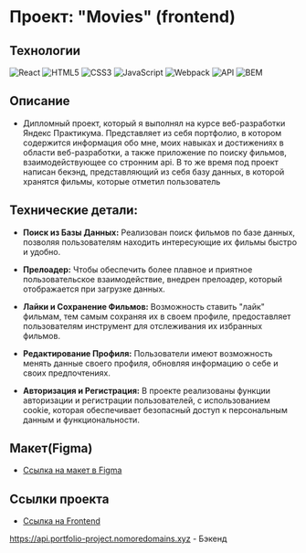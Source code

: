 # Проект: "Movies" (frontend)

## Технологии
![React](https://img.shields.io/badge/-React-61daf8?logo=react&logoColor=black)
![HTML5](https://img.shields.io/badge/-HTML5-e34f26?logo=html5&logoColor=white)
![CSS3](https://img.shields.io/badge/-CSS3-1572b6?logo=css3&logoColor=white)
![JavaScript](https://img.shields.io/badge/-JavaScript-f7df1e?logo=javaScript&logoColor=black)
![Webpack](https://img.shields.io/badge/-Webpack-99d6f8?logo=webpack&logoColor=black)
![API](https://img.shields.io/badge/-api-yellow)
![BEM](https://img.shields.io/badge/-BEM-yellowgreen)

## Описание

* Дипломный проект, который я выполнял на курсе веб-разработки Яндекс Практикума. Представляет из себя портфолио, в котором содержится информация обо мне, моих навыках и достижениях в области веб-разработки, а также приложение по поиску фильмов,
 взаимодействующее со стронним api. В то же время под проект написан бекэнд, представляющий из себя базу данных, в которой хранятся фильмы, которые отметил пользователь


## Технические детали:

* __Поиск из Базы Данных:__ Реализован поиск фильмов по базе данных, позволяя пользователям находить интересующие их фильмы быстро и удобно.

* __Прелоадер:__ Чтобы обеспечить более плавное и приятное пользовательское взаимодействие, внедрен прелоадер, который отображается при загрузке данных.

* __Лайки и Сохранение Фильмов:__ Возможность ставить "лайк" фильмам, тем самым сохраняя их в своем профиле, предоставляет пользователям инструмент для отслеживания их избранных фильмов.

* __Редактирование Профиля:__ Пользователи имеют возможность менять данные своего профиля, обновляя информацию о себе и своих предпочтениях.

* __Авторизация и Регистрация:__ В проекте реализованы функции авторизации и регистрации пользователей, с использованием cookie, которая обеспечивает безопасный доступ к персональным данным и функциональности.


## Макет(Figma)

* [Ссылка на макет в Figma](https://disk.yandex.ru/d/H32vQ6l6k3qduw)

## Ссылки проекта

* [Ссылка на Frontend](https://portfolio-project.nomoreparties.co)

https://api.portfolio-project.nomoredomains.xyz - Бэкенд

